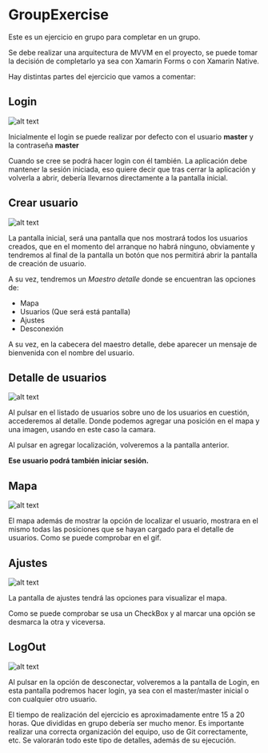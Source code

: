 # GroupExercise

Este es un ejercicio en grupo para completar en un grupo. 

Se debe realizar una arquitectura de MVVM en el proyecto, se puede tomar la decisión de completarlo ya sea con Xamarin Forms o con Xamarin Native.

Hay distintas partes del ejercicio que vamos a comentar:

## Login

![alt text](https://github.com/PMMCourse/GroupExercise/blob/master/Content/Login.gif)

Inicialmente el login se puede realizar por defecto con el usuario **master** y la contraseña **master**

Cuando se cree se podrá hacer login con él también. La aplicación debe mantener la sesión iniciada, eso quiere decir que tras cerrar la aplicación y volverla a abrir, debería llevarnos directamente a la pantalla inicial.

## Crear usuario

![alt text](https://github.com/PMMCourse/GroupExercise/blob/master/Content/CreateUser.gif)

La pantalla inicial, será una pantalla que nos mostrará todos los usuarios creados, que en el momento del arranque no habrá ninguno, obviamente y tendremos al final de la pantalla un botón que nos permitirá abrir la pantalla de creación de usuario. 

A su vez, tendremos un *Maestro detalle* donde se encuentran las opciones de:
- Mapa
- Usuarios (Que será está pantalla)
- Ajustes
- Desconexión

A su vez, en la cabecera del maestro detalle, debe aparecer un mensaje de bienvenida con el nombre del usuario.

## Detalle de usuarios

![alt text](https://github.com/PMMCourse/GroupExercise/blob/master/Content/UserDetail.gif)

Al pulsar en el listado de usuarios sobre uno de los usuarios en cuestión, accederemos al detalle. Donde podemos agregar una posición en el mapa y una imagen, usando en este caso la camara.

Al pulsar en agregar localización, volveremos a la pantalla anterior.

**Ese usuario podrá también iniciar sesión.**


## Mapa

![alt text](https://github.com/PMMCourse/GroupExercise/blob/master/Content/Maps.gif)

El mapa además de mostrar la opción de localizar el usuario, mostrara en el mismo todas las posiciones que se hayan cargado para el detalle de usuarios. Como se puede comprobar en el gif.


## Ajustes 

![alt text](https://github.com/PMMCourse/GroupExercise/blob/master/Content/Settings.gif)

La pantalla de ajustes tendrá las opciones para visualizar el mapa.

Como se puede comprobar se usa un CheckBox y al marcar una opción se desmarca la otra y viceversa.

## LogOut

![alt text](https://github.com/PMMCourse/GroupExercise/blob/master/Content/LogOut.gif)

Al pulsar en la opción de desconectar, volveremos a la pantalla de Login, en esta pantalla podremos hacer login, ya sea con el master/master inicial o con cualquier otro usuario.


El tiempo de realización del ejercicio es aproximadamente entre 15 a 20 horas. Que divididas en grupo debería ser mucho menor. Es importante realizar una correcta organización del equipo, uso de Git correctamente, etc. Se valorarán todo este tipo de detalles, además de su ejecución.



